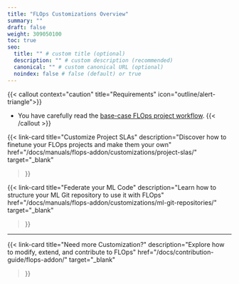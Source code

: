 ```yaml
---
title: "FLOps Customizations Overview"
summary: ""
draft: false
weight: 309050100
toc: true
seo:
  title: "" # custom title (optional)
  description: "" # custom description (recommended)
  canonical: "" # custom canonical URL (optional)
  noindex: false # false (default) or true
---
```


{{< callout context="caution" title="Requirements" icon="outline/alert-triangle">}}
  - You have carefully read the [base-case FLOps project workflow](/docs/manuals/flops-addon/flops-project-workflow/flops-projects-overview/).
{{< /callout >}}


{{< link-card
  title="Customize Project SLAs"
  description="Discover how to finetune your FLOps projects and make them your own"
  href="/docs/manuals/flops-addon/customizations/project-slas/"
  target="_blank"
>}}

{{< link-card
  title="Federate your ML Code"
  description="Learn how to structure your ML Git repository to use it with FLOps"
  href="/docs/manuals/flops-addon/customizations/ml-git-repositories/"
  target="_blank"
>}}

---

{{< link-card
  title="Need more Customization?"
  description="Explore how to modify, extend, and contribute to FLOps"
  href="/docs/contribution-guide/flops-addon/"
  target="_blank"
>}}
